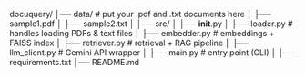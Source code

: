 docuquery/
│── data/                  # put your .pdf and .txt documents here
│   ├── sample1.pdf
│   ├── sample2.txt
│
│── src/
│   ├── __init__.py
│   ├── loader.py          # handles loading PDFs & text files
│   ├── embedder.py        # embeddings + FAISS index
│   ├── retriever.py       # retrieval + RAG pipeline
│   ├── llm_client.py      # Gemini API wrapper
│   ├── main.py            # entry point (CLI)
│
│── requirements.txt
│── README.md
